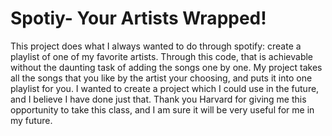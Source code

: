 # Spotiy- Your Artists Wrapped!


This project does what I always wanted to do through spotify: create a playlist of one of my favorite artists. Through this code, that is achievable without the daunting task of adding the songs one by one. My project takes all the songs that you like by the artist your choosing, and puts it into one playlist for you. I wanted to create a project which I could use in the future, and I believe I have done just that. Thank you Harvard for giving me this opportunity to take this class, and I am sure it will be very useful for me in my future.

